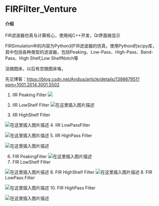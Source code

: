 # FIRFilter_Venture

#### 介绍
FIR滤波器仿真与计算核心，使用纯C++开发，Qt界面做显示

FIRSimulation中的内容为Python对FIR滤波器的仿真，使用Python的scipy库，其中包括各种类型的滤波器，包括Peaking、Low-Pass、High-Pass、Band-Pass、High Shelf,Low ShelfNotch等

没搞图床，以后有空搞图床咯，

先见博客：https://blog.csdn.net/Andius/article/details/139867951?spm=1001.2014.3001.5502

1. IIR Peaking Filter 
![](https://5935-2-1320621260.cos.ap-guangzhou.myqcloud.com/img/86b5b7cad1c8a786895de0617009c93d71cf5090.jpg)


2. IIR LowShelf Filter 
![在这里插入图片描述](https://img-blog.csdnimg.cn/direct/449c8fad9b2547698d816a7e1d921774.png)
3. IIR HighShelf Filter

![在这里插入图片描述](https://img-blog.csdnimg.cn/direct/b9c5e6637aee4787be9f539f1601b4a4.png)
4. IIR LowPassFilter 

![在这里插入图片描述](https://img-blog.csdnimg.cn/direct/9d2e7c66f0ae4e24a9500f2682834b68.png)
5. IIR HighPass Filter

![在这里插入图片描述](https://img-blog.csdnimg.cn/direct/6e1f05dfb66842c79bf292b1961071fe.png)

6. FIR PeakingFilter
![在这里插入图片描述](https://img-blog.csdnimg.cn/direct/cbebe1f6f1414b8da4d7f492004534fe.png)
7. FIR LowShelf Filter

![在这里插入图片描述](https://img-blog.csdnimg.cn/direct/8053e1da76474b9ba7fd139f8aae773b.png)
8. FIR HighShelf Filter
![在这里插入图片描述](https://img-blog.csdnimg.cn/direct/d80907ebb4a34a119ca8d3d5380483a0.png)
8. FIR LowPass Filter 

![在这里插入图片描述](https://img-blog.csdnimg.cn/direct/78294ff5eeec4fc78a77f7cefb5c7d41.png)
 10. FIR HighPass Filter

![在这里插入图片描述](https://img-blog.csdnimg.cn/direct/19b5b14f2a644948b381856183531d15.png)
